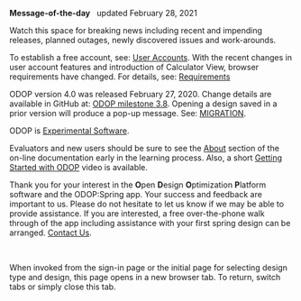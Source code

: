 **Message-of-the-day** &nbsp; updated February 28, 2021   

Watch this space for breaking news 
including recent and impending releases, planned outages, newly discovered issues and work-arounds.  

To establish a free account, see: [User Accounts](userAccounts). 
With the recent changes in user account features and introduction of Calculator View, 
browser requirements have changed. 
For details, see: [Requirements](requirements)  

ODOP version 4.0 was released February 27, 2020. 
Change details are available in GitHub at: 
[ODOP milestone 3.8](https://github.com/thegrumpys/odop/milestone/39?closed=1). 
Opening a design saved in a prior version will produce a pop-up message. 
See: [MIGRATION](../Help/terminology#migration). 

ODOP is [Experimental Software](experimental).  

Evaluators and new users should be sure to see the [About](../About) section 
of the on-line documentation early in the learning process. 
Also, a short [Getting Started with ODOP](https://www.youtube.com/watch?v=agVKIdLA6t0) video is available.

Thank you for your interest in the **O**pen **D**esign **O**ptimization **P**latform software and the ODOP:Spring app. 
Your success and feedback are important to us. 
Please do not hesitate to let us know if we may be able to provide assistance. 
If you are interested, 
a free over-the-phone walk through of the app including assistance with your first spring design can be arranged. 
[Contact Us](ContactUs).   

&nbsp;

When invoked from the sign-in page or the initial page for selecting design type and design, 
this page opens in a new browser tab.
To return, switch tabs or simply close this tab.
 
